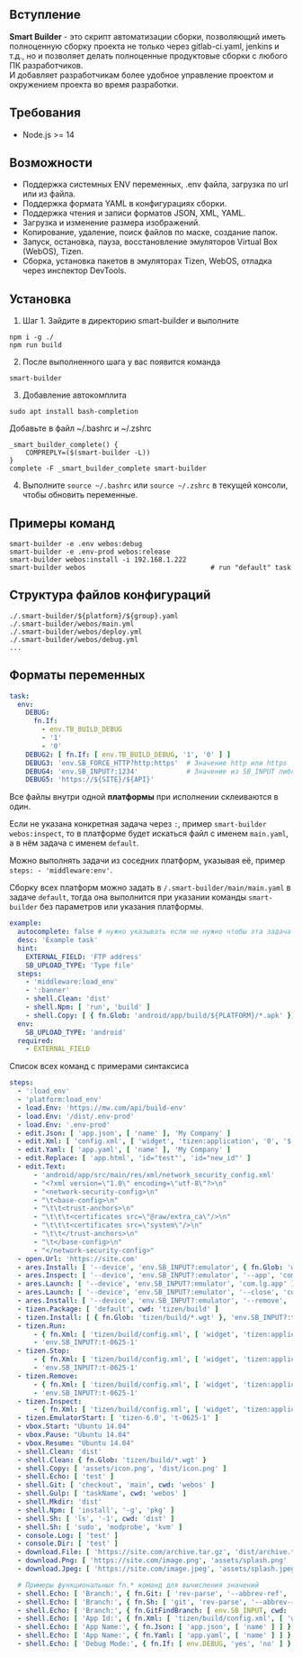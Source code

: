 ## Вступление

**Smart Builder** - это скрипт автоматизации сборки, позволяющий иметь полноценную сборку проекта не только через 
gitlab-ci.yaml, jenkins и т.д., но и позволяет делать полноценные продуктовые сборки с любого ПК разработчиков.  
И добавляет разработчикам более удобное управление проектом и окружением проекта во время разработки. 

## Требования
 - Node.js >= 14

## Возможности

- Поддержка системных ENV переменных, .env файла, загрузка по url или из файла.
- Поддержка формата YAML в конфигурациях сборки.
- Поддержка чтения и записи форматов JSON, XML, YAML.
- Загрузка и изменение размера изображений.
- Копирование, удаление, поиск файлов по маске, создание папок.
- Запуск, остановка, пауза, восстановление эмуляторов Virtual Box (WebOS), Tizen.
- Сборка, установка пакетов в эмуляторах Tizen, WebOS, отладка через инспектор DevTools.

## Установка

1) Шаг 1. Зайдите в директорию smart-builder и выполните
```shell
npm i -g ./
npm run build
```

2) После выполненного шага у вас появится команда
```shell
smart-builder
```

3) Добавление автокомплита
```shell
sudo apt install bash-completion
```

Добавьте в файл ~/.bashrc и ~/.zshrc
```shell
_smart_builder_complete() {
    COMPREPLY=($(smart-builder -L))
}
complete -F _smart_builder_complete smart-builder
```

4) Выполните `source ~/.bashrc` или `source ~/.zshrc` в текущей консоли, чтобы обновить переменные.

## Примеры команд

```shell
smart-builder -e .env webos:debug
smart-builder -e .env-prod webos:release
smart-builder webos:install -i 192.168.1.222
smart-builder webos                               # run "default" task
```

## Структура файлов конфигураций

```shell
./.smart-builder/${platform}/${group}.yaml
./.smart-builder/webos/main.yml
./.smart-builder/webos/deploy.yml
./.smart-builder/webos/debug.yml
...
```

## Форматы переменных

```yaml
task:
  env:
    DEBUG:
      fn.If:
        - env.TB_BUILD_DEBUG
        - '1'
        - '0'
    DEBUG2: [ fn.If: [ env.TB_BUILD_DEBUG, '1', '0' ] ]
    DEBUG3: 'env.SB_FORCE_HTTP?http:https'  # Значение http или https
    DEBUG4: 'env.SB_INPUT?:1234'            # Значение из SB_INPUT либо 1234
    DEBUG5: 'https://${SITE}/${API}'
```

Все файлы внутри одной **платформы** при исполнении склеиваются в один.  

Если не указана конкретная задача через `:`, пример `smart-builder webos:inspect`, то в платформе будет искаться файл 
с именем `main.yaml`, а в нём задача с именем `default`.  

Можно выполнять задачи из соседних платформ, указывая её, пример `steps: - 'middleware:env'`.

Сборку всех платформ можно задать в `/.smart-builder/main/main.yaml` в задаче `default`, тогда она выполнится при 
указании команды `smart-builder` без параметров или указания платформы.

```yaml
example:
  autocomplete: false # нужно указывать если не нужно чтобы эта задача попадала в автокомплит консоли
  desc: 'Example task'
  hint:
    EXTERNAL_FIELD: 'FTP address'
    SB_UPLOAD_TYPE: 'Type file'
  steps:
    - 'middleware:load_env'
    - ':banner'
    - shell.Clean: 'dist'
    - shell.Npm: [ 'run', 'build' ]
    - shell.Copy: [ { fn.Glob: 'android/app/build/${PLATFORM}/*.apk' }, 'dist/app.apk' ]
  env:
    SB_UPLOAD_TYPE: 'android'
  required:
    - EXTERNAL_FIELD
```

Список всех команд с примерами синтаксиса

```yaml
steps:
  - ':load_env'
  - 'platform:load_env'
  - load.Env: 'https://mw.com/api/build-env'
  - load.Env: '/dist/.env-prod'
  - load.Env: '.env-prod'
  - edit.Json: [ 'app.json', [ 'name' ], 'My Company' ]
  - edit.Xml: [ 'config.xml', [ 'widget', 'tizen:application', '0', '$', 'id' ], 'my.app.com' ]
  - edit.Yaml: [ 'app.yaml', [ 'name' ], 'My Company' ]
  - edit.Replace: [ 'app.html', 'id="test"', 'id="new_id"' ]
  - edit.Text:
      - 'android/app/src/main/res/xml/network_security_config.xml'
      - "<?xml version=\"1.0\" encoding=\"utf-8\"?>\n"
      - "<network-security-config>\n"
      - "\t<base-config>\n"
      - "\t\t<trust-anchors>\n"
      - "\t\t\t<certificates src=\"@raw/extra_ca\"/>\n"
      - "\t\t\t<certificates src=\"system\"/>\n"
      - "\t\t</trust-anchors>\n"
      - "\t</base-config>\n"
      - "</network-security-config>"
  - open.Url: 'https://site.com'
  - ares.Install: [ '--device', 'env.SB_INPUT?:emulator', { fn.Glob: 'webos/build/*.ipk' } ] # install
  - ares.Inspect: [ '--device', 'env.SB_INPUT?:emulator', '--app', 'com.lg.app' ]            # debug
  - ares.Launch: [ '--device', 'env.SB_INPUT?:emulator', 'com.lg.app' ]                      # open
  - ares.Launch: [ '--device', 'env.SB_INPUT?:emulator', '--close', 'com.lg.app' ]           # close
  - ares.Install: [ '--device', 'env.SB_INPUT?:emulator', '--remove', 'com.lg.app' ]         # remove
  - tizen.Package: [ 'default', cwd: 'tizen/build' ]
  - tizen.Install: [ { fn.Glob: 'tizen/build/*.wgt' }, 'env.SB_INPUT?:t-0625-1', cwd: 'tizen/build' ]
  - tizen.Run:
      - { fn.Xml: [ 'tizen/build/config.xml', [ 'widget', 'tizen:application', '0', '$', 'id' ] ] }
      - 'env.SB_INPUT?:t-0625-1'
  - tizen.Stop:
      - { fn.Xml: [ 'tizen/build/config.xml', [ 'widget', 'tizen:application', '0', '$', 'id' ] ] }
      - 'env.SB_INPUT?:t-0625-1'
  - tizen.Remove:
      - { fn.Xml: [ 'tizen/build/config.xml', [ 'widget', 'tizen:application', '0', '$', 'id' ] ] }
      - 'env.SB_INPUT?:t-0625-1'
  - tizen.Inspect:
      - { fn.Xml: [ 'tizen/build/config.xml', [ 'widget', 'tizen:application', '0', '$', 'id' ] ] }
  - tizen.EmulatorStart: [ 'tizen-6.0', 't-0625-1' ]
  - vbox.Start: "Ubuntu 14.04"
  - vbox.Pause: "Ubuntu 14.04"
  - vbox.Resume: "Ubuntu 14.04"
  - shell.Clean: 'dist'
  - shell.Clean: { fn.Glob: 'tizen/build/*.wgt' }
  - shell.Copy: [ 'assets/icon.png', 'dist/icon.png' ]
  - shell.Echo: [ 'test' ]
  - shell.Git: [ 'checkout', 'main', cwd: 'webos' ]
  - shell.Gulp: [ 'taskName', cwd: 'webos' ]
  - shell.Mkdir: 'dist'
  - shell.Npm: [ 'install', '-g', 'pkg' ]
  - shell.Sh: [ 'ls', '-1', cwd: 'dist' ]
  - shell.Sh: [ 'sudo', 'modprobe', 'kvm' ]
  - console.Log: [ 'test' ]
  - console.Dir: [ 'test' ]
  - download.File: [ 'https://site.com/archive.tar.gz', 'dist/archive.tar.gz' ]
  - download.Png: [ 'https://site.com/image.png', 'assets/splash.png' 'inside', '100' ] # 'contain', 'cover', 'fill', 'inside', 'outside'
  - download.Jpeg: [ 'https://site.com/image.jpeg', 'assets/splash.jpeg', 'inside', '200', '100' ]

  # Примеры функциональных fn.* команд для вычисления значений 
  - shell.Echo: [ 'Branch:', { fn.Git: [ 'rev-parse', '--abbrev-ref', 'HEAD', cwd: 'webos' ] } ]
  - shell.Echo: [ 'Branch:', { fn.Sh: [ 'git', 'rev-parse', '--abbrev-ref', 'HEAD', cwd: 'webos' ] }, cwd: 'webos' ]
  - shell.Echo: [ 'Branch:', { fn.GitFindBranch: [ env.SB_INPUT, cwd: 'webos' ] }, cwd: 'webos' ]
  - shell.Echo: [ 'App Id:', { fn.Xml: [ 'tizen/build/config.xml', [ 'widget', 'tizen:application', '0', '$', 'id' ] ] } ]
  - shell.Echo: [ 'App Name:', { fn.Json: [ 'app.json', [ 'name' ] ] } ]
  - shell.Echo: [ 'App Name:', { fn.Yaml: [ 'app.yaml', [ 'name' ] ] } ]
  - shell.Echo: [ 'Debug Mode:', { fn.If: [ env.DEBUG, 'yes', 'no' ] } ]
```
